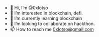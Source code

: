 - 👋 Hi, I’m @0xlotso
- 👀 I’m interested in blockchain, defi.
- 🌱 I’m currently learning blockchain
- 💞️ I’m looking to collaborate on hackthon.
- 📫 How to reach me 0xlotso@gmail.com

<!---
0xlotso/0xlotso is a ✨ special ✨ repository because its `README.md` (this file) appears on your GitHub profile.
You can click the Preview link to take a look at your changes.
--->
